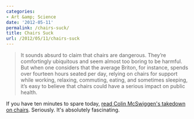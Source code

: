 ```yaml
---
categories:
- Art &amp; Science
date: '2012-05-11'
permalink: /chairs-suck/
title: Chairs Suck
url: /2012/05/11/chairs-suck
---
```


<blockquote>It sounds absurd to claim that chairs are dangerous. They’re comfortingly ubiquitous and seem almost too boring to be harmful. But when one considers that the average Briton, for instance, spends over fourteen hours seated per day, relying on chairs for support while working, relaxing, commuting, eating, and sometimes sleeping, it’s easy to believe that chairs could have a serious impact on public health.</blockquote>

If you have ten minutes to spare today, <a href="http://jacobinmag.com/spring-2012/against-chairs/">read Colin McSwiggen's takedown on chairs</a>. Seriously. It's absolutely fascinating.